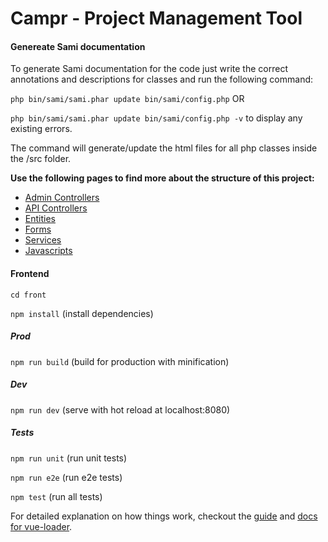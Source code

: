Campr - Project Management Tool
===============================

#### Genereate Sami documentation

To generate Sami documentation for the code just write the correct annotations and descriptions for classes and run the following command:

`php bin/sami/sami.phar update bin/sami/config.php` OR

`php bin/sami/sami.phar update bin/sami/config.php -v`  to display any existing errors.

The command will generate/update the html files for all php classes inside the /src folder.

**Use the following pages to find more about the structure of this project:**

* [Admin Controllers](src/AppBundle/Resources/docs/AdminControllers.md)
* [API Controllers](src/AppBundle/Resources/docs/ApiControllers.md)
* [Entities](src/AppBundle/Resources/docs/Entities.md)
* [Forms](src/AppBundle/Resources/docs/Forms.md)
* [Services](src/AppBundle/Resources/docs/Services.md)
* [Javascripts](src/AppBundle/Resources/docs/Javascripts.md)

#### Frontend

`cd front`

`npm install` (install dependencies)

##### Prod

`npm run build` (build for production with minification)

##### Dev

`npm run dev` (serve with hot reload at localhost:8080)
##### Tests
`npm run unit` (run unit tests)

`npm run e2e` (run e2e tests)

`npm test` (run all tests)

For detailed explanation on how things work, checkout the [guide](http://vuejs-templates.github.io/webpack/) and [docs for vue-loader](http://vuejs.github.io/vue-loader).

